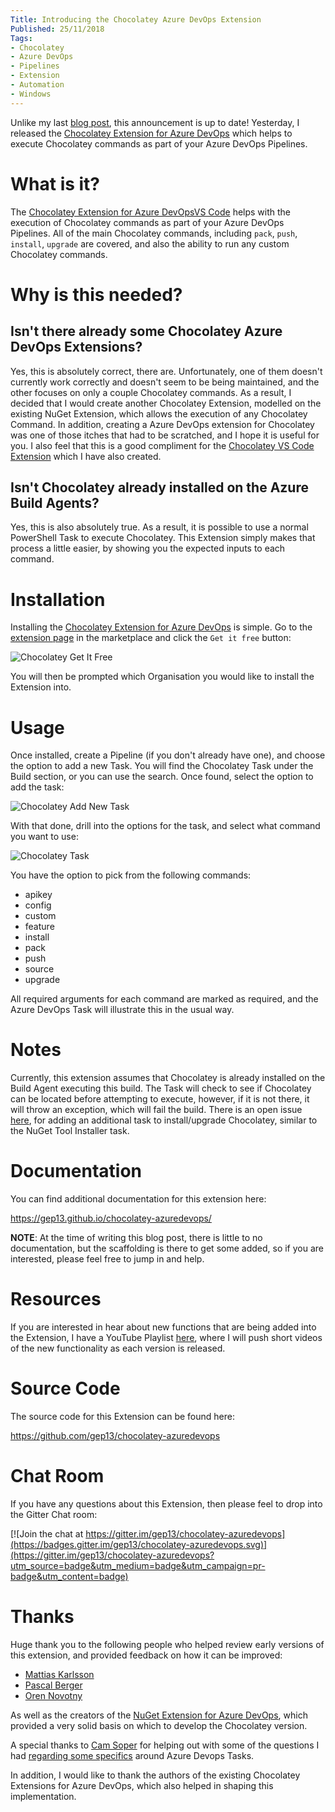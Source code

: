 ```yaml
---
Title: Introducing the Chocolatey Azure DevOps Extension
Published: 25/11/2018
Tags:
- Chocolatey
- Azure DevOps
- Pipelines
- Extension
- Automation
- Windows
---
```


Unlike my last [blog post](https://www.gep13.co.uk/blog/introducing-chocolatey-vscode-extension), this announcement is up to date!  Yesterday, I released the [Chocolatey Extension for Azure DevOps](https://marketplace.visualstudio.com/items?itemName=gep13.chocolatey-azuredevops) which helps to execute Chocolatey commands as part of your Azure DevOps Pipelines.

# What is it?

The [Chocolatey Extension for Azure DevOpsVS Code](https://marketplace.visualstudio.com/items?itemName=gep13.chocolatey-azuredevops) helps with the execution of Chocolatey commands as part of your Azure DevOps Pipelines.  All of the main Chocolatey commands, including `pack`, `push`, `install`, `upgrade` are covered, and also the ability to run any custom Chocolatey commands.

# Why is this needed?

## Isn't there already some Chocolatey Azure DevOps Extensions?

Yes, this is absolutely correct, there are.  Unfortunately, one of them doesn't currently work correctly and doesn't seem to be being maintained, and the other focuses on only a couple Chocolatey commands.  As a result, I decided that I would create another Chocolatey Extension, modelled on the existing NuGet Extension, which allows the execution of any Chocolatey Command.  In addition, creating a Azure DevOps extension for Chocolatey was one of those itches that had to be scratched, and I hope it is useful for you.  I also feel that this is a good compliment for the [Chocolatey VS Code Extension](https://marketplace.visualstudio.com/items?itemName=gep13.chocolatey-vscode) which I have also created.

## Isn't Chocolatey already installed on the Azure Build Agents?

Yes, this is also absolutely true.  As a result, it is possible to use a normal PowerShell Task to execute Chocolatey.  This Extension simply makes that process a little easier, by showing you the expected inputs to each command.

# Installation

Installing the [Chocolatey Extension for Azure DevOps](https://marketplace.visualstudio.com/items?itemName=gep13.chocolatey-azuredevops) is simple.  Go to the [extension page](https://marketplace.visualstudio.com/items?itemName=gep13.chocolatey-azuredevops) in the marketplace and click the `Get it free` button:

![Chocolatey Get It Free](https://gep13wpstorage.blob.core.windows.net/gep13/2018/11/25/Chocolatey-Get-It-Free.png)

You will then be prompted which Organisation you would like to install the Extension into.

# Usage

Once installed, create a Pipeline (if you don't already have one), and choose the option to add a new Task.  You will find the Chocolatey Task under the Build section, or you can use the search.  Once found, select the option to add the task:

![Chocolatey Add New Task](https://gep13wpstorage.blob.core.windows.net/gep13/2018/11/25/Chocolatey-Add-New-Task.png)

With that done, drill into the options for the task, and select what command you want to use:

![Chocolatey Task](https://gep13wpstorage.blob.core.windows.net/gep13/2018/11/25/Chocolatey-Task.png)

You have the option to pick from the following commands:

* apikey
* config
* custom
* feature
* install
* pack
* push
* source
* upgrade

All required arguments for each command are marked as required, and the Azure DevOps Task will illustrate this in the usual way.

# Notes

Currently, this extension assumes that Chocolatey is already installed on the Build Agent executing this build.  The Task will check to see if Chocolatey can be located before attempting to execute, however, if it is not there, it will throw an exception, which will fail the build.  There is an open issue [here](https://github.com/gep13/chocolatey-azuredevops/issues/13), for adding an additional task to install/upgrade Chocolatey, similar to the NuGet Tool Installer task.

# Documentation

You can find additional documentation for this extension here:

https://gep13.github.io/chocolatey-azuredevops/

**NOTE**:  At the time of writing this blog post, there is little to no documentation, but the scaffolding is there to get some added, so if you are interested, please feel free to jump in and help.

# Resources

If you are interested in hear about new functions that are being added into the Extension, I have a YouTube Playlist [here](https://www.youtube.com/playlist?list=PL84yg23i9GBhGahFf5-41vOJhn3D-6EUU), where I will push short videos of the new functionality as each version is released.

# Source Code

The source code for this Extension can be found here:

https://github.com/gep13/chocolatey-azuredevops

# Chat Room

If you have any questions about this Extension, then please feel to drop into the Gitter Chat room:

[![Join the chat at https://gitter.im/gep13/chocolatey-azuredevops](https://badges.gitter.im/gep13/chocolatey-azuredevops.svg)](https://gitter.im/gep13/chocolatey-azuredevops?utm_source=badge&utm_medium=badge&utm_campaign=pr-badge&utm_content=badge)

# Thanks

Huge thank you to the following people who helped review early versions of this extension, and provided feedback on how it can be improved:

* [Mattias Karlsson](https://twitter.com/devlead)
* [Pascal Berger](https://twitter.com/hereispascal)
* [Oren Novotny](https://twitter.com/onovotny)

As well as the creators of the [NuGet Extension for Azure DevOps](https://github.com/Microsoft/azure-pipelines-tasks/tree/master/Tasks/NuGetCommandV2), which provided a very solid basis on which to develop the Chocolatey version.

A special thanks to [Cam Soper](https://twitter.com/camsoper) for helping out with some of the questions I had [regarding some specifics](https://twitter.com/camsoper/status/1061718818467274753) around Azure Devops Tasks.

In addition, I would like to thank the authors of the existing Chocolatey Extensions for Azure DevOps, which also helped in shaping this implementation.

